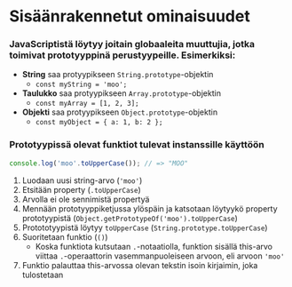 # Sisäänrakennetut ominaisuudet

### JavaScriptistä löytyy joitain globaaleita muuttujia, jotka toimivat prototyyppinä perustyypeille. Esimerkiksi:

* **String** saa protyypikseen `String.prototype`-objektin
  * `const myString = 'moo';`
* **Taulukko** saa protyypikseen `Array.prototype`-objektin
  * `const myArray = [1, 2, 3];`
* **Objekti** saa protyypikseen `Object.prototype`-objektin
  * `const myObject = { a: 1, b: 2 };`

### Prototyypissä olevat funktiot tulevat instanssille käyttöön

```javascript
console.log('moo'.toUpperCase()); // => "MOO"
```

1. Luodaan uusi string-arvo \(`'moo'`\)
2. Etsitään property \(`.toUpperCase`\)
3. Arvolla ei ole sennimistä propertyä
4. Mennään prototyyppiketjussa ylöspäin ja katsotaan löytyykö property prototyypistä \(`Object.getPrototypeOf('moo').toUpperCase`\)
5. Protototyypistä löytyy `toUpperCase` \(`String.prototype.toUpperCase`\)
6. Suoritetaan funktio \(`()`\)
   * Koska funktiota kutsutaan `.`-notaatiolla, funktion sisällä this-arvo viittaa `.`-operaattorin vasemmanpuoleiseen arvoon, eli arvoon `'moo'`
7. Funktio palauttaa this-arvossa olevan tekstin isoin kirjaimin, joka tulostetaan

